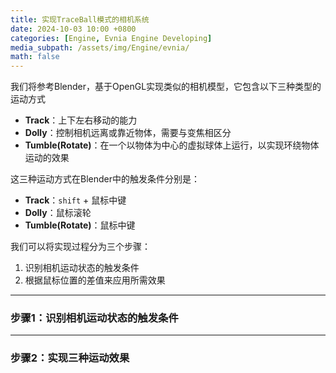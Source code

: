 ```yaml
---
title: 实现TraceBall模式的相机系统
date: 2024-10-03 10:00 +0800
categories: [Engine, Evnia Engine Developing]
media_subpath: /assets/img/Engine/evnia/
math: false
---
```


我们将参考Blender，基于OpenGL实现类似的相机模型，它包含以下三种类型的运动方式

- **Track**：上下左右移动的能力
- **Dolly**：控制相机远离或靠近物体，需要与变焦相区分
- **Tumble(Rotate)**：在一个以物体为中心的虚拟球体上运行，以实现环绕物体运动的效果

这三种运动方式在Blender中的触发条件分别是：

- **Track**：`shift` + 鼠标中键
- **Dolly**：鼠标滚轮
- **Tumble(Rotate)**：鼠标中键

我们可以将实现过程分为三个步骤：

1. 识别相机运动状态的触发条件
2. 根据鼠标位置的差值来应用所需效果

---

### 步骤1：识别相机运动状态的触发条件



---

### 步骤2：实现三种运动效果
